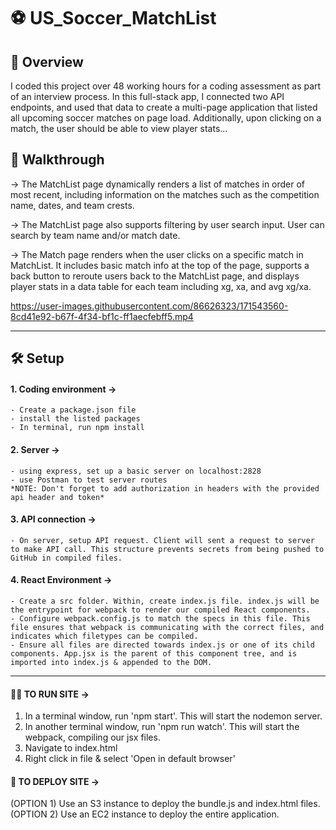 # ⚽️ US_Soccer_MatchList 

## 🔵 Overview
I coded this project over 48 working hours for a coding assessment as part of an interview process. In this full-stack app, I connected two API endpoints, and used that data to create a multi-page application that listed all upcoming soccer matches on page load. Additionally, upon clicking on a match, the user should be able to view player stats…

## 🔴 Walkthrough

→ The MatchList page dynamically renders a list of matches in order of most recent, including information on the matches such as the competition name, dates, and team crests. 

→ The MatchList page also supports filtering by user search input. User can search by team name and/or match date. 

→ The Match page renders when the user clicks on a specific match in MatchList. It includes basic match info at the top of the page, supports a back button to reroute users back to the MatchList page, and displays player stats in a data table for each team including xg, xa, and avg xg/xa. 


https://user-images.githubusercontent.com/86626323/171543560-8cd41e92-b67f-4f34-bf1c-ff1aecfebff5.mp4


--------------------------------------------------------------------------------------

## 🛠 Setup

#### 1. Coding environment →
    - Create a package.json file
    - install the listed packages
    - In terminal, run npm install


#### 2. Server →
    - using express, set up a basic server on localhost:2828
    - use Postman to test server routes
    *NOTE: Don't forget to add authorization in headers with the provided api header and token*


#### 3. API connection →
    - On server, setup API request. Client will sent a request to server to make API call. This structure prevents secrets from being pushed to GitHub in compiled files.


#### 4. React Environment →
    - Create a src folder. Within, create index.js file. index.js will be the entrypoint for webpack to render our compiled React components.
    - Configure webpack.config.js to match the specs in this file. This file ensures that webpack is communicating with the correct files, and indicates which filetypes can be compiled.
    - Ensure all files are directed towards index.js or one of its child components. App.jsx is the parent of this component tree, and is imported into index.js & appended to the DOM.


--------------------------------------------------------------------------------------

#### 🏃‍♀️ TO RUN SITE →
  1. In a terminal window, run 'npm start'. This will start the nodemon server.
  2. In another terminal window, run 'npm run watch'. This will start the webpack, compiling our jsx files.
  3. Navigate to index.html
  4. Right click in file & select 'Open in default browser'

#### 🚀 TO DEPLOY SITE →
   (OPTION 1) Use an S3 instance to deploy the bundle.js and index.html files.
   </br>
   (OPTION 2) Use an EC2 instance to deploy the entire application.
